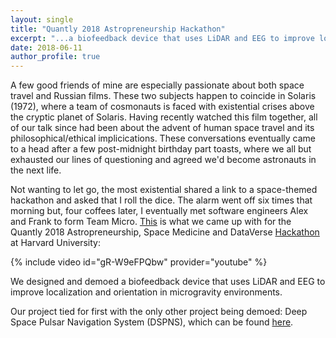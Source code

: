 ```yaml
---
layout: single
title: "Quantly 2018 Astropreneurship Hackathon"
excerpt: "...a biofeedback device that uses LiDAR and EEG to improve localization and orientation in microgravity..."
date: 2018-06-11
author_profile: true
---
```


A few good friends of mine are especially passionate about both space travel and Russian films. These two subjects happen to coincide in Solaris (1972), where a team of cosmonauts is faced with existential crises above the cryptic planet of Solaris. Having recently watched this film together, all of our talk since had been about the advent of human space travel and its philosophical/ethical implicications. These conversations eventually came to a head after a few post-midnight birthday part toasts, where we all but exhausted our lines of questioning and agreed we'd become astronauts in the next life. 

Not wanting to let go, the most existential shared a link to a space-themed hackathon and asked that I roll the dice. The alarm went off six times that morning but, four coffees later, I eventually met software engineers Alex and Frank to form Team Micro. [This](https://devpost.com/software/space-eeg/) is what we came up with for the Quantly 2018 Astropreneurship, Space Medicine and DataVerse [Hackathon](https://www.quantlyhackathon2018.org/) at Harvard University:


{% include video id="gR-W9eFPQbw" provider="youtube" %} 


We designed and demoed a biofeedback device that uses LiDAR and EEG to improve localization and orientation in microgravity environments.  


Our project tied for first with the only other project being demoed: Deep Space Pulsar Navigation System (DSPNS), which can be found [here](https://devpost.com/software/deep-space-pulsar-navigation-system-dspns). 

